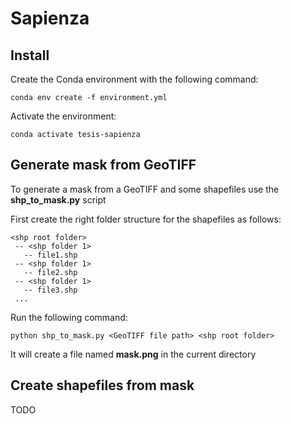 # Sapienza

## Install

Create the Conda environment with the following command:

    conda env create -f environment.yml

Activate the environment:

    conda activate tesis-sapienza


## Generate mask from GeoTIFF

To generate a mask from a GeoTIFF and some shapefiles use the **shp_to_mask.py** script

First create the right folder structure for the shapefiles as follows:

    <shp root folder>
     -- <shp folder 1>
       -- file1.shp
     -- <shp folder 1>
       -- file2.shp
     -- <shp folder 1>
       -- file3.shp
     ...

Run the following command:

    python shp_to_mask.py <GeoTIFF file path> <shp root folder>

It will create a file named **mask.png** in the current directory


## Create shapefiles from mask

TODO
